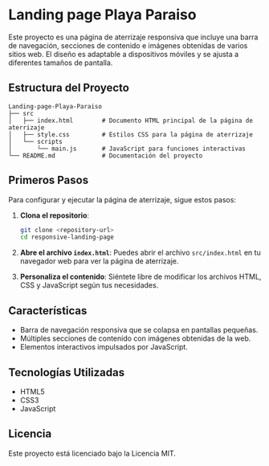 # Landing page Playa Paraiso

Este proyecto es una página de aterrizaje responsiva que incluye una barra de navegación, secciones de contenido e imágenes obtenidas de varios sitios web. El diseño es adaptable a dispositivos móviles y se ajusta a diferentes tamaños de pantalla.

## Estructura del Proyecto

```
Landing-page-Playa-Paraiso
├── src
│   ├── index.html        # Documento HTML principal de la página de aterrizaje
│   ├── style.css         # Estilos CSS para la página de aterrizaje
│   └── scripts
│       └── main.js       # JavaScript para funciones interactivas
└── README.md             # Documentación del proyecto
```

## Primeros Pasos

Para configurar y ejecutar la página de aterrizaje, sigue estos pasos:

1. **Clona el repositorio**:
   ```bash
   git clone <repository-url>
   cd responsive-landing-page
   ```

2. **Abre el archivo `index.html`**:
   Puedes abrir el archivo `src/index.html` en tu navegador web para ver la página de aterrizaje.

3. **Personaliza el contenido**:
   Siéntete libre de modificar los archivos HTML, CSS y JavaScript según tus necesidades.

## Características

- Barra de navegación responsiva que se colapsa en pantallas pequeñas.
- Múltiples secciones de contenido con imágenes obtenidas de la web.
- Elementos interactivos impulsados por JavaScript.

## Tecnologías Utilizadas

- HTML5
- CSS3
- JavaScript

## Licencia

Este proyecto está licenciado bajo la Licencia MIT.